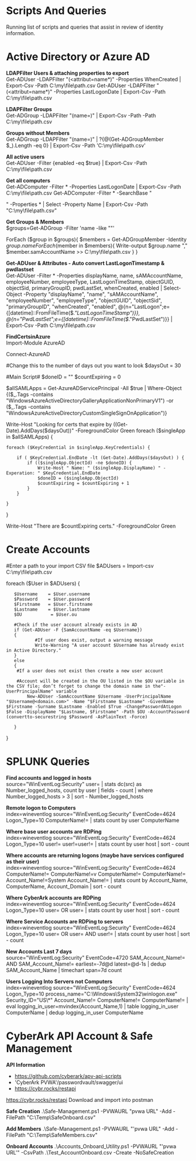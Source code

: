 # Scripts And Queries
Running list of scripts and queries that assist in review of identity information.


# Active Directory or Azure AD
**LDAPFilter Users & attaching properties to export**<br />
Get-ADUser -LDAPFilter "(<attribut=name*)" -Properties WhenCreated | Export-Csv -Path C:\my\file\path.csv
Get-ADUser -LDAPFilter "(<attribut=name*)" -Properties LastLogonDate | Export-Csv -Path C:\my\file\path.csv

**LDAPFilter Groups**<br />
Get-ADGroup -LDAPFilter "(name=<text name>)" | Export-Csv -Path -Path C:\my\file\path.csv

**Groups without Members**<br />
Get-ADGroup -LDAPFilter "(name=<text name>)" | ?{@(Get-ADGroupMember $_).Length -eq 0} | Export-Csv -Path 'C:\my\file\path.csv'

**All active users**<br />
Get-ADUser -Filter {enabled -eq $true} | Export-Csv -Path C:\my\file\path.csv
  
**Get all computers**<br />
Get-ADComputer -Filter * -Properties LastLogonDate | Export-Csv -Path C:\my\file\path.csv
Get-ADComputer -Filter * -SearchBase "<search base OU full DN>" -Properties * | Select -Property Name | Export-Csv -Path "C:\my\file\path.csv"

**Get Groups & Members**<br />
$groups=Get-ADGroup -Filter 'name -like "<group name>"'

ForEach ($group in $groups){
    $members = Get-ADGroupMember -Identity $group.name
    ForEach ($member in $members){
        Write-output $group.name "," $member.samAccountName >> C:\my\file\path.csv
    }
} 

**Get-ADUser & Attributes - Auto convert LastLogonTimestamp & pwdlastset**<br />
Get-ADUser -Filter * -Properties displayName, name, sAMAccountName, employeeNumber, employeeType, LastLogonTimeStamp, objectGUID, objectSid, primaryGroupID, pwdLastSet, whenCreated, enabled | Select-Object -Property "displayName", "name", "sAMAccountName", "employeeNumber", "employeeType", "objectGUID", "objectSid", "primaryGroupID", "whenCreated", "enabled", @{n="LastLogon";e={[datetime]::FromFileTime($_."LastLogonTimeStamp")}}, @{n="PwdLastSet";e={[datetime]::FromFileTime($_."PwdLastSet")}} | Export-Csv -Path C:\my\file\path.csv

 **FindCertsinAzure** <br />
Import-Module AzureAD

Connect-AzureAD

#Change this to the number of days out you want to look
$daysOut = 30


#Main Script#
$doneID = ""
$countExpiring = 0

$allSAMLApps = Get-AzureADServicePrincipal -All $true | Where-Object {($_.Tags -contains "WindowsAzureActiveDirectoryGalleryApplicationNonPrimaryV1") -or ($_.Tags -contains "WindowsAzureActiveDirectoryCustomSingleSignOnApplication")}

Write-Host "Looking for certs that expire by ((Get-Date).AddDays($daysOut))" -ForegroundColor Green
foreach ($singleApp in $allSAMLApps) {
    
    foreach ($KeyCredential in $singleApp.KeyCredentials) {
        
        if ( $KeyCredential.EndDate -lt (Get-Date).AddDays($daysOut) ) {
            if (($singleApp.ObjectId) -ne $doneID) {
                Write-Host " Name: " ($singleApp.DisplayName) " - Experation: " $KeyCredential.EndDate
                $doneID = ($singleApp.ObjectId)
                $countExpiring = $countExpiring + 1
            }
        }

    }

}

Write-Host "There are $countExpiring certs." -ForegroundColor Green 
  
# Create Accounts
#Enter a path to your import CSV file
$ADUsers = Import-csv C:\my\file\path.csv

foreach ($User in $ADUsers)
{

       $Username    = $User.username
       $Password    = $User.password
       $Firstname   = $User.firstname
       $Lastname    = $User.lastname
       $OU           = $User.ou

       #Check if the user account already exists in AD
       if (Get-ADUser -F {SamAccountName -eq $Username})
       {
               #If user does exist, output a warning message
               Write-Warning "A user account $Username has already exist in Active Directory."
       }
       else
       {
        #If a user does not exist then create a new user account
          
        #Account will be created in the OU listed in the $OU variable in the CSV file; don’t forget to change the domain name in the"-UserPrincipalName" variable
            New-ADUser -SamAccountName $Username -UserPrincipalName "$Username@<domain.com>" -Name "$Firstname $Lastname" -GivenName $Firstname -Surname $Lastname -Enabled $True -ChangePasswordAtLogon $False -DisplayName "$Lastname, $Firstname" -Path $OU -AccountPassword (convertto-securestring $Password -AsPlainText -Force)

       }
}
  
# SPLUNK Queries
  
**Find accounts and logged in hosts**<br />
source="WinEventLog:Security" user=<account naming convention>
| stats dc(src) as Number_logged_hosts, count by user
| fields - count
| where Number_logged_hosts > 3
| sort - Number_logged_hosts

**Remote logon to Computers**<br />
index=wineventlog source="WinEventLog:Security" EventCode=4624 Logon_Type=10 ComputerName!=<server name to exclude>
| stats count by user ComputerName

**Where base user accounts are RDPing**<br />
index=wineventlog source="WinEventLog:Security" EventCode=4624 Logon_Type=10 user!=<account to exclude> user!=<account to exclude>user!=<account to exclude>
| stats count by user host
| sort - count

**Where accounts are returning logons (maybe have services configured as their user)**<br />
index=wineventlog source="WinEventLog:Security" EventCode=4624 ComputerName!=<computer info> ComputerName!=v ComputerName!=<computer info> ComputerName!=<computer info> Account_Name!=System Account_Name!=<account info> | stats count by Account_Name, ComputerName, Account_Domain
| sort - count

**Where CyberArk accounts are RDPing**<br />
index=wineventlog source="WinEventLog:Security" EventCode=4624 Logon_Type=10 user=<user name> OR user=<user name>
| stats count by user host
| sort - count

**Where Service Accounts are RDPing to servers**<br />
index=wineventlog source="WinEventLog:Security" EventCode=4624 Logon_Type=10 user=<account name convention> OR user=<account name convention> AND user!=<not account>
| stats count by user host
| sort - count

**New Accounts Last 7 days**<br />
source="WinEventLog:Security" EventCode=4720 SAM_Account_Name!=<exclude account> AND SAM_Account_Name!=<exclude account name> earliest=-7d@d latest=@d-1s 
| dedup SAM_Account_Name
| timechart span=7d count

**Users Logging Into Servers not Computers**<br />
index=wineventlog source="WinEventLog:Security" EventCode=4624 Logon_Type=10 process_name="C:\\Windows\\System32\\winlogon.exe" Security_ID="US\\*" Account_Name!=<exclude accounts> ComputerName!=<exclude computer> ComputerName!=<exclude computer>
| eval logging_in_user=mvindex(Account_Name,1)
| table logging_in_user ComputerName
| dedup logging_in_user ComputerName
  
 # CyberArk API Account & Safe Management
 **API Information**
* https://github.com/cyberark/apv-api-scripts
* 'CyberArk PVWA'/passwordvault/swagger/ui
* https://cybr.rocks/restapi 
  

https://cybr.rocks/restapi 
Download and import into postman
  
 **Safe Creation**
 .\Safe-Management.ps1 -PVWAURL "pvwa URL" -Add -FilePath "C:\Temp\SafeOnboard.csv"
  
 **Add Members**
  .\Safe-Management.ps1 -PVWAURL "'pvwa URL" -Add -FilePath "C:\Temp\SafeMembers.csv"
  
  **Onboard Accounts**
  .\Accounts_Onboard_Utility.ps1 -PVWAURL "'pvwa URL'" -CsvPath .\Test_AccountOnboard.csv -Create -NoSafeCreation
 
